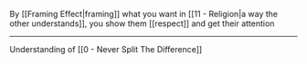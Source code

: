 By [[Framing Effect|framing]] what you want in [[11 - Religion|a way the other understands]], you show them [[respect]] and get their attention

---

Understanding of [[0 - Never Split The Difference]]
